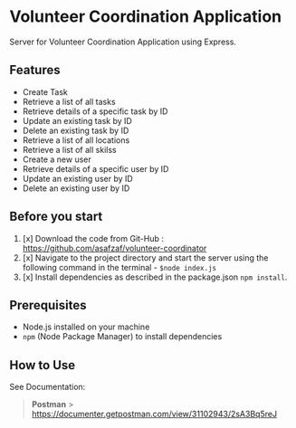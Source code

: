 # Volunteer Coordination Application

Server for Volunteer Coordination Application using Express.

## Features

- Create Task
- Retrieve a list of all tasks
- Retrieve details of a specific task by ID
- Update an existing task by ID
- Delete an existing task by ID
- Retrieve a list of all locations
- Retrieve a list of all skilss
- Create a new user
- Retrieve details of a specific user by ID
- Update an existing user by ID
- Delete an existing user by ID

## Before you start

1. [x] Download the code from Git-Hub : https://github.com/asafzaf/volunteer-coordinator
2. [x] Navigate to the project directory and start the server using the following command in the terminal - `$node index.js`
3. [x] Install dependencies as described in the package.json `npm install`.

## Prerequisites

- Node.js installed on your machine
- `npm` (Node Package Manager) to install dependencies

## How to Use

See Documentation:
> **Postman** > https://documenter.getpostman.com/view/31102943/2sA3Bq5reJ
